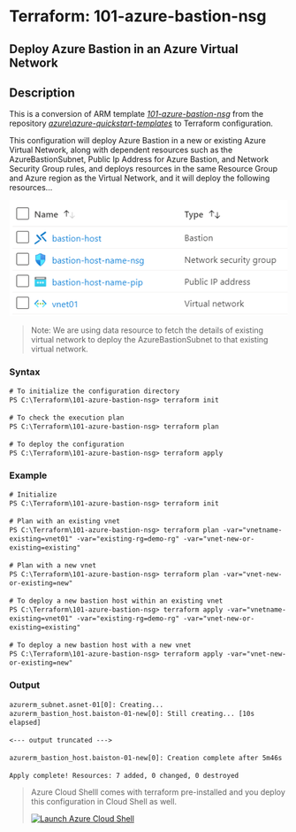 # Terraform: 101-azure-bastion-nsg

## Deploy Azure Bastion in an Azure Virtual Network

## Description

This is a conversion of ARM template *[101-azure-bastion-nsg](https://github.com/Azure/azure-quickstart-templates/tree/master/101-azure-bastion-nsg)* from the repository *[azure\azure-quickstart-templates](https://github.com/Azure/azure-quickstart-templates)* to Terraform configuration.

This configuration will deploy Azure Bastion in a new or existing Azure Virtual Network, along with dependent resources such as the AzureBastionSubnet, Public Ip Address for Azure Bastion, and Network Security Group rules, and deploys resources in the same Resource Group and Azure region as the Virtual Network, and it will deploy the following resources...

![output](resources.png)

> Note:
> We are using data resource to fetch the details of existing virtual network to deploy the AzureBastionSubnet to that existing virtual network.

### Syntax
```
# To initialize the configuration directory
PS C:\Terraform\101-azure-bastion-nsg> terraform init 

# To check the execution plan
PS C:\Terraform\101-azure-bastion-nsg> terraform plan

# To deploy the configuration
PS C:\Terraform\101-azure-bastion-nsg> terraform apply
```

### Example
```
# Initialize
PS C:\Terraform\101-azure-bastion-nsg> terraform init 

# Plan with an existing vnet
PS C:\Terraform\101-azure-bastion-nsg> terraform plan -var="vnetname-existing=vnet01" -var="existing-rg=demo-rg" -var="vnet-new-or-existing=existing"

# Plan with a new vnet
PS C:\Terraform\101-azure-bastion-nsg> terraform plan -var="vnet-new-or-existing=new"

# To deploy a new bastion host within an existing vnet
PS C:\Terraform\101-azure-bastion-nsg> terraform apply -var="vnetname-existing=vnet01" -var="existing-rg=demo-rg" -var="vnet-new-or-existing=existing"

# To deploy a new bastion host with a new vnet
PS C:\Terraform\101-azure-bastion-nsg> terraform apply -var="vnet-new-or-existing=new"
```

### Output
```
azurerm_subnet.asnet-01[0]: Creating...
azurerm_bastion_host.baiston-01-new[0]: Still creating... [10s elapsed]

<--- output truncated --->

azurerm_bastion_host.baiston-01-new[0]: Creation complete after 5m46s

Apply complete! Resources: 7 added, 0 changed, 0 destroyed
```

>Azure Cloud Shelll comes with terraform pre-installed and you deploy this configuration in Cloud Shell as well.
>
>[![](https://shell.azure.com/images/launchcloudshell.png "Launch Azure Cloud Shell")](https://shell.azure.com)